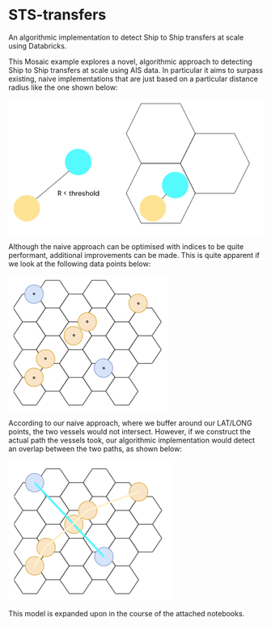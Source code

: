 # STS-transfers
An algorithmic implementation to detect Ship to Ship transfers at scale using Databricks. 

This Mosaic example explores a novel, algorithmic approach to detecting Ship to Ship transfers at scale using AIS data. In particular it aims to surpass existing, naive implementations that are just based on a particular distance radius like the one shown below:

![](./images/naive_approach.png)

Although the naive approach can be optimised with indices to be quite performant, additional improvements can be made. This is quite apparent if we look at the following data points below:

![](./images/buffer_approach.png)

According to our naive approach, where we buffer around our LAT/LONG points, the two vessels would not intersect. However, if we construct the actual path the vessels took, our algorithmic implementation would detect an overlap between the two paths, as shown below:

![](./images/linestring_approach.png)

This model is expanded upon in the course of the attached notebooks. 